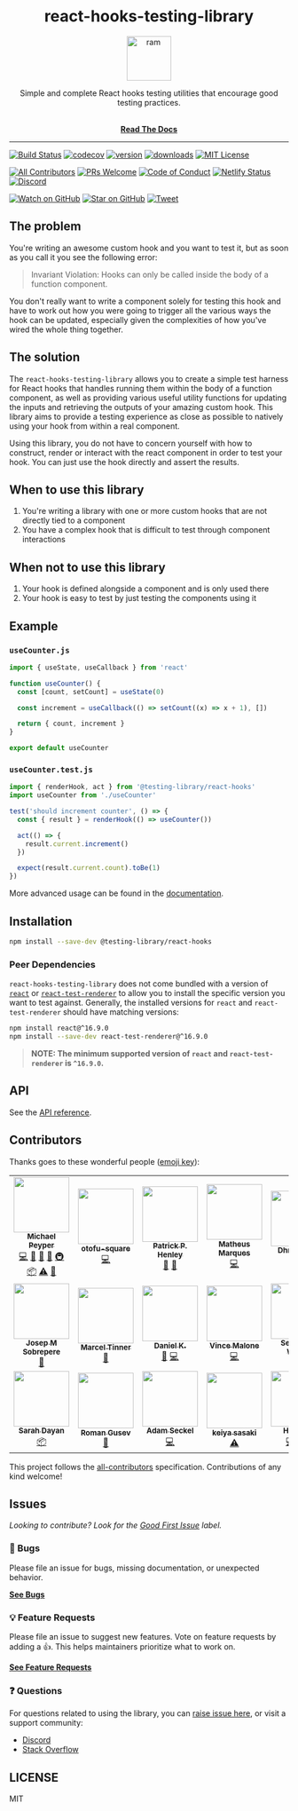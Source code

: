 <div align="center">
  <h1>react-hooks-testing-library</h1>

<a href="https://www.emojione.com/emoji/1f40f">
  <img
    height="80"
    width="80"
    alt="ram"
    src="https://raw.githubusercontent.com/testing-library/react-hooks-testing-library/master/other/ram.png"
  />
</a>

<p>Simple and complete React hooks testing utilities that encourage good testing practices.</p>

  <br />
  <a href="https://react-hooks-testing-library.com/"><strong>Read The Docs</strong></a>
  <br />
</div>

<hr />

<!-- prettier-ignore-start -->

[![Build Status](https://img.shields.io/travis/testing-library/react-hooks-testing-library.svg?style=flat-square)](https://travis-ci.org/testing-library/react-hooks-testing-library)
[![codecov](https://img.shields.io/codecov/c/github/testing-library/react-hooks-testing-library.svg?style=flat-square)](https://codecov.io/gh/testing-library/react-hooks-testing-library)
[![version](https://img.shields.io/npm/v/@testing-library/react-hooks.svg?style=flat-square)](https://www.npmjs.com/package/@testing-library/react-hooks)
[![downloads](https://img.shields.io/npm/dm/@testing-library/react-hooks.svg?style=flat-square)](http://www.npmtrends.com/@testing-library/react-hooks)
[![MIT License](https://img.shields.io/npm/l/@testing-library/react-hooks.svg?style=flat-square)](https://github.com/testing-library/react-hooks-testing-library/blob/master/LICENSE.md)

[![All Contributors](https://img.shields.io/badge/all_contributors-13-orange.svg?style=flat-square)](#contributors)
[![PRs Welcome](https://img.shields.io/badge/PRs-welcome-brightgreen.svg?style=flat-square)](http://makeapullrequest.com)
[![Code of Conduct](https://img.shields.io/badge/code%20of-conduct-ff69b4.svg?style=flat-square)](https://github.com/testing-library/react-hooks-testing-library/blob/master/CODE_OF_CONDUCT.md)
[![Netlify Status](https://api.netlify.com/api/v1/badges/9a8f27a5-df38-4910-a248-4908b1ba29a7/deploy-status)](https://app.netlify.com/sites/react-hooks-testing-library/deploys)
[![Discord](https://img.shields.io/discord/723559267868737556.svg?color=7389D8&labelColor=6A7EC2&logo=discord&logoColor=ffffff&style=flat-square)](https://discord.gg/c6JN9fM)

[![Watch on GitHub](https://img.shields.io/github/watchers/testing-library/react-hooks-testing-library.svg?style=social)](https://github.com/testing-library/react-hooks-testing-library/watchers)
[![Star on GitHub](https://img.shields.io/github/stars/testing-library/react-hooks-testing-library.svg?style=social)](https://github.com/testing-library/react-hooks-testing-library/stargazers)
[![Tweet](https://img.shields.io/twitter/url/https/github.com/testing-library/react-hooks-testing-library.svg?style=social)](https://twitter.com/intent/tweet?text=Check%20out%20react-hooks-testing-library%20by%20%40testing-library%20https%3A%2F%2Fgithub.com%2Ftesting-library%2Freact-hooks-testing-library%20%F0%9F%91%8D)

## The problem

You're writing an awesome custom hook and you want to test it, but as soon as you call it you see
the following error:

> Invariant Violation: Hooks can only be called inside the body of a function component.

You don't really want to write a component solely for testing this hook and have to work out how you
were going to trigger all the various ways the hook can be updated, especially given the
complexities of how you've wired the whole thing together.

## The solution

The `react-hooks-testing-library` allows you to create a simple test harness for React hooks that
handles running them within the body of a function component, as well as providing various useful
utility functions for updating the inputs and retrieving the outputs of your amazing custom hook.
This library aims to provide a testing experience as close as possible to natively using your hook
from within a real component.

Using this library, you do not have to concern yourself with how to construct, render or interact
with the react component in order to test your hook. You can just use the hook directly and assert
the results.

## When to use this library

1. You're writing a library with one or more custom hooks that are not directly tied to a component
2. You have a complex hook that is difficult to test through component interactions

## When not to use this library

1. Your hook is defined alongside a component and is only used there
2. Your hook is easy to test by just testing the components using it

## Example

### `useCounter.js`

```js
import { useState, useCallback } from 'react'

function useCounter() {
  const [count, setCount] = useState(0)

  const increment = useCallback(() => setCount((x) => x + 1), [])

  return { count, increment }
}

export default useCounter
```

### `useCounter.test.js`

```js
import { renderHook, act } from '@testing-library/react-hooks'
import useCounter from './useCounter'

test('should increment counter', () => {
  const { result } = renderHook(() => useCounter())

  act(() => {
    result.current.increment()
  })

  expect(result.current.count).toBe(1)
})
```

More advanced usage can be found in the
[documentation](https://react-hooks-testing-library.com/usage/basic-hooks).

## Installation

```sh
npm install --save-dev @testing-library/react-hooks
```

### Peer Dependencies

`react-hooks-testing-library` does not come bundled with a version of
[`react`](https://www.npmjs.com/package/react) or
[`react-test-renderer`](https://www.npmjs.com/package/react-test-renderer) to allow you to install
the specific version you want to test against. Generally, the installed versions for `react` and
`react-test-renderer` should have matching versions:

```sh
npm install react@^16.9.0
npm install --save-dev react-test-renderer@^16.9.0
```

> **NOTE: The minimum supported version of `react` and `react-test-renderer` is `^16.9.0`.**

## API

See the [API reference](https://react-hooks-testing-library.com/reference/api).

## Contributors

Thanks goes to these wonderful people ([emoji key](https://allcontributors.org/docs/en/emoji-key)):

<!-- ALL-CONTRIBUTORS-LIST:START - Do not remove or modify this section -->
<!-- prettier-ignore-start -->
<!-- markdownlint-disable -->
<table>
  <tr>
    <td align="center"><a href="https://github.com/mpeyper"><img src="https://avatars0.githubusercontent.com/u/23029903?v=4?s=100" width="100px;" alt=""/><br /><sub><b>Michael Peyper</b></sub></a><br /><a href="https://github.com/testing-library/react-hooks-testing-library/commits?author=mpeyper" title="Code">💻</a> <a href="#design-mpeyper" title="Design">🎨</a> <a href="https://github.com/testing-library/react-hooks-testing-library/commits?author=mpeyper" title="Documentation">📖</a> <a href="#ideas-mpeyper" title="Ideas, Planning, & Feedback">🤔</a> <a href="#infra-mpeyper" title="Infrastructure (Hosting, Build-Tools, etc)">🚇</a> <a href="#platform-mpeyper" title="Packaging/porting to new platform">📦</a> <a href="https://github.com/testing-library/react-hooks-testing-library/commits?author=mpeyper" title="Tests">⚠️</a> <a href="#tool-mpeyper" title="Tools">🔧</a></td>
    <td align="center"><a href="https://github.com/otofu-square"><img src="https://avatars0.githubusercontent.com/u/10118235?v=4?s=100" width="100px;" alt=""/><br /><sub><b>otofu-square</b></sub></a><br /><a href="https://github.com/testing-library/react-hooks-testing-library/commits?author=otofu-square" title="Code">💻</a></td>
    <td align="center"><a href="https://github.com/ab18556"><img src="https://avatars2.githubusercontent.com/u/988696?v=4?s=100" width="100px;" alt=""/><br /><sub><b>Patrick P. Henley</b></sub></a><br /><a href="#ideas-ab18556" title="Ideas, Planning, & Feedback">🤔</a> <a href="https://github.com/testing-library/react-hooks-testing-library/pulls?q=is%3Apr+reviewed-by%3Aab18556" title="Reviewed Pull Requests">👀</a></td>
    <td align="center"><a href="https://twitter.com/matiosfm"><img src="https://avatars3.githubusercontent.com/u/7120471?v=4?s=100" width="100px;" alt=""/><br /><sub><b>Matheus Marques</b></sub></a><br /><a href="https://github.com/testing-library/react-hooks-testing-library/commits?author=marquesm91" title="Code">💻</a></td>
    <td align="center"><a href="https://ca.linkedin.com/in/dhruvmpatel"><img src="https://avatars1.githubusercontent.com/u/19353311?v=4?s=100" width="100px;" alt=""/><br /><sub><b>Dhruv Patel</b></sub></a><br /><a href="https://github.com/testing-library/react-hooks-testing-library/issues?q=author%3Adhruv-m-patel" title="Bug reports">🐛</a> <a href="https://github.com/testing-library/react-hooks-testing-library/pulls?q=is%3Apr+reviewed-by%3Adhruv-m-patel" title="Reviewed Pull Requests">👀</a></td>
    <td align="center"><a href="https://ntucker.true.io"><img src="https://avatars0.githubusercontent.com/u/866147?v=4?s=100" width="100px;" alt=""/><br /><sub><b>Nathaniel Tucker</b></sub></a><br /><a href="https://github.com/testing-library/react-hooks-testing-library/issues?q=author%3Antucker" title="Bug reports">🐛</a> <a href="https://github.com/testing-library/react-hooks-testing-library/pulls?q=is%3Apr+reviewed-by%3Antucker" title="Reviewed Pull Requests">👀</a></td>
    <td align="center"><a href="https://github.com/sgrishchenko"><img src="https://avatars3.githubusercontent.com/u/15995890?v=4?s=100" width="100px;" alt=""/><br /><sub><b>Sergei Grishchenko</b></sub></a><br /><a href="https://github.com/testing-library/react-hooks-testing-library/commits?author=sgrishchenko" title="Code">💻</a> <a href="https://github.com/testing-library/react-hooks-testing-library/commits?author=sgrishchenko" title="Documentation">📖</a> <a href="#ideas-sgrishchenko" title="Ideas, Planning, & Feedback">🤔</a></td>
  </tr>
  <tr>
    <td align="center"><a href="https://github.com/josepot"><img src="https://avatars1.githubusercontent.com/u/8620144?v=4?s=100" width="100px;" alt=""/><br /><sub><b>Josep M Sobrepere</b></sub></a><br /><a href="https://github.com/testing-library/react-hooks-testing-library/commits?author=josepot" title="Documentation">📖</a></td>
    <td align="center"><a href="https://github.com/mtinner"><img src="https://avatars0.githubusercontent.com/u/5487448?v=4?s=100" width="100px;" alt=""/><br /><sub><b>Marcel Tinner</b></sub></a><br /><a href="https://github.com/testing-library/react-hooks-testing-library/commits?author=mtinner" title="Documentation">📖</a></td>
    <td align="center"><a href="https://github.com/FredyC"><img src="https://avatars0.githubusercontent.com/u/1096340?v=4?s=100" width="100px;" alt=""/><br /><sub><b>Daniel K.</b></sub></a><br /><a href="https://github.com/testing-library/react-hooks-testing-library/issues?q=author%3AFredyC" title="Bug reports">🐛</a> <a href="https://github.com/testing-library/react-hooks-testing-library/commits?author=FredyC" title="Code">💻</a></td>
    <td align="center"><a href="https://github.com/VinceMalone"><img src="https://avatars0.githubusercontent.com/u/2516349?v=4?s=100" width="100px;" alt=""/><br /><sub><b>Vince Malone</b></sub></a><br /><a href="https://github.com/testing-library/react-hooks-testing-library/commits?author=VinceMalone" title="Code">💻</a></td>
    <td align="center"><a href="https://github.com/doppelmutzi"><img src="https://avatars1.githubusercontent.com/u/4130968?v=4?s=100" width="100px;" alt=""/><br /><sub><b>Sebastian Weber</b></sub></a><br /><a href="#blog-doppelmutzi" title="Blogposts">📝</a></td>
    <td align="center"><a href="https://gillchristian.xyz"><img src="https://avatars2.githubusercontent.com/u/8309423?v=4?s=100" width="100px;" alt=""/><br /><sub><b>Christian Gill</b></sub></a><br /><a href="https://github.com/testing-library/react-hooks-testing-library/commits?author=gillchristian" title="Documentation">📖</a></td>
    <td align="center"><a href="https://jsjoe.io"><img src="https://avatars3.githubusercontent.com/u/3806031?v=4?s=100" width="100px;" alt=""/><br /><sub><b>JavaScript Joe</b></sub></a><br /><a href="#tutorial-jsjoeio" title="Tutorials">✅</a></td>
  </tr>
  <tr>
    <td align="center"><a href="http://frontstuff.io"><img src="https://avatars1.githubusercontent.com/u/5370675?v=4?s=100" width="100px;" alt=""/><br /><sub><b>Sarah Dayan</b></sub></a><br /><a href="#platform-sarahdayan" title="Packaging/porting to new platform">📦</a></td>
    <td align="center"><a href="https://github.com/102"><img src="https://avatars1.githubusercontent.com/u/5839225?v=4?s=100" width="100px;" alt=""/><br /><sub><b>Roman Gusev</b></sub></a><br /><a href="https://github.com/testing-library/react-hooks-testing-library/commits?author=102" title="Documentation">📖</a></td>
    <td align="center"><a href="https://github.com/hemlok"><img src="https://avatars2.githubusercontent.com/u/9043345?v=4?s=100" width="100px;" alt=""/><br /><sub><b>Adam Seckel</b></sub></a><br /><a href="https://github.com/testing-library/react-hooks-testing-library/commits?author=hemlok" title="Code">💻</a></td>
    <td align="center"><a href="https://keiya01.github.io/portfolio"><img src="https://avatars1.githubusercontent.com/u/34934510?v=4?s=100" width="100px;" alt=""/><br /><sub><b>keiya sasaki</b></sub></a><br /><a href="https://github.com/testing-library/react-hooks-testing-library/commits?author=keiya01" title="Tests">⚠️</a></td>
    <td align="center"><a href="https://huchen.dev/"><img src="https://avatars3.githubusercontent.com/u/2078389?v=4?s=100" width="100px;" alt=""/><br /><sub><b>Hu Chen</b></sub></a><br /><a href="https://github.com/testing-library/react-hooks-testing-library/commits?author=huchenme" title="Code">💻</a> <a href="https://github.com/testing-library/react-hooks-testing-library/commits?author=huchenme" title="Documentation">📖</a> <a href="#example-huchenme" title="Examples">💡</a></td>
  </tr>
</table>

<!-- markdownlint-restore -->
<!-- prettier-ignore-end -->

<!-- ALL-CONTRIBUTORS-LIST:END -->

This project follows the [all-contributors](https://allcontributors.org/) specification.
Contributions of any kind welcome!

## Issues

_Looking to contribute? Look for the
[Good First Issue](https://github.com/testing-library/react-hooks-testing-library/issues?utf8=✓&q=is%3Aissue+is%3Aopen+sort%3Areactions-%2B1-desc+label%3A"good+first+issue"+)
label._

### 🐛 Bugs

Please file an issue for bugs, missing documentation, or unexpected behavior.

[**See Bugs**](https://github.com/testing-library/react-hooks-testing-library/issues?q=is%3Aissue+is%3Aopen+label%3Abug+sort%3Acreated-desc)

### 💡 Feature Requests

Please file an issue to suggest new features. Vote on feature requests by adding a 👍. This helps
maintainers prioritize what to work on.

[**See Feature Requests**](https://github.com/testing-library/react-hooks-testing-library/issues?q=is%3Aissue+sort%3Areactions-%2B1-desc+label%3Aenhancement+is%3Aopen)

### ❓ Questions

For questions related to using the library, you can
[raise issue here](https://github.com/testing-library/react-hooks-testing-library/issues/new), or
visit a support community:

- [Discord](https://discord.gg/c6JN9fM)
- [Stack Overflow](https://stackoverflow.com/questions/tagged/react-hooks-testing-library)

## LICENSE

MIT
